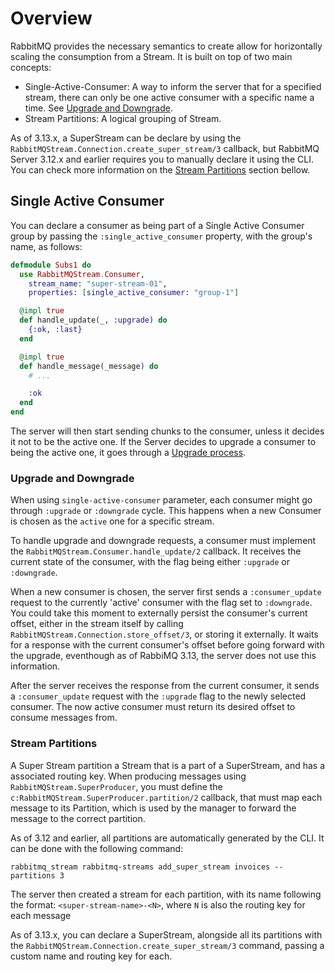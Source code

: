 # Overview

RabbitMQ provides the necessary semantics to create allow for horizontally scaling the consumption from a Stream. It is built on top of two main concepts:

- Single-Active-Consumer: A way to inform the server that for a specified stream, there can only be one active consumer with a specific name a time. See [Upgrade and Downgrade](#upgrade-and-downgrade).
- Stream Partitions: A logical grouping of Stream.

As of 3.13.x, a SuperStream can be declare by using the `RabbitMQStream.Connection.create_super_stream/3` callback, but RabbitMQ Server 3.12.x and earlier requires you to manually declare it using the CLI. You can check more information on the [Stream Partitions](#stream-partitions) section bellow.

## Single Active Consumer

You can declare a consumer as being part of a Single Active Consumer group by passing the `:single_active_consumer` property, with the group's name, as follows:

```elixir
defmodule Subs1 do
  use RabbitMQStream.Consumer,
    stream_name: "super-stream-01",
    properties: [single_active_consumer: "group-1"]

  @impl true
  def handle_update(_, :upgrade) do
    {:ok, :last}
  end

  @impl true
  def handle_message(_message) do
    # ...

    :ok
  end
end
```

The server will then start sending chunks to the consumer, unless it decides it not to be the active one. If the Server decides to upgrade a consumer to being the active one, it goes through a [Upgrade process](#upgrade-and-downgrade).

### Upgrade and Downgrade

When using `single-active-consumer` parameter, each consumer might go through `:upgrade` or `:downgrade` cycle. This happens when a new Consumer is chosen as the `active` one for a specific stream.

To handle upgrade and downgrade requests, a consumer must implement the `RabbitMQStream.Consumer.handle_update/2` callback. It receives the current state of the consumer, with the flag being either `:upgrade` or `:downgrade`.

When a new consumer is chosen, the server first sends a `:consumer_update` request to the currently 'active' consumer with the flag set to `:downgrade`. You could take this moment to externally persist the consumer's current offset, either in the stream itself by calling `RabbitMQStream.Connection.store_offset/3`, or storing it externally. It waits for a response with the current consumer's offset before going forward with the upgrade, eventhough as of RabbiMQ 3.13, the server does not use this information.

After the server receives the response from the current consumer, it sends a `:consumer_update` request with the `:upgrade` flag to the newly selected consumer. The now active consumer must return its desired offset to consume messages from.

### Stream Partitions

A Super Stream partition a Stream that is a part of a SuperStream, and has a associated routing key. When producing messages using `RabbitMQStream.SuperProducer`, you must define the `c:RabbitMQStream.SuperProducer.partition/2` callback, that must map each message to its Partition, which is used by the manager to forward the message to the correct partition.

As of 3.12 and earlier, all partitions are automatically generated by the CLI. It can be done with the following command:

`rabbitmq_stream rabbitmq-streams add_super_stream invoices --partitions 3`

The server then created a stream for each partition, with its name following the format: `<super-stream-name>-<N>`, where `N` is also the routing key for each message

As of 3.13.x, you can declare a SuperStream, alongside all its partitions with the `RabbitMQStream.Connection.create_super_stream/3` command, passing a custom name and routing key for each.
